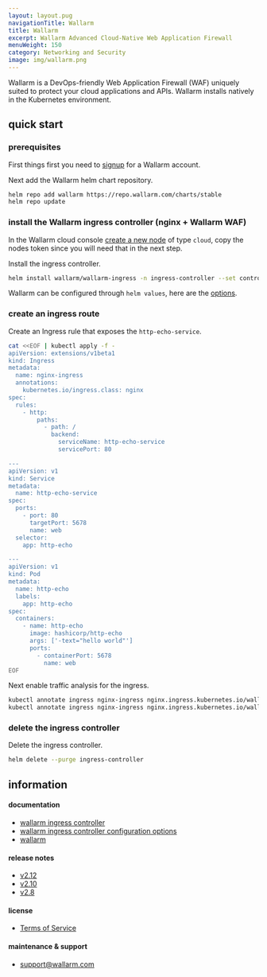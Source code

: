 ```yaml
---
layout: layout.pug
navigationTitle: Wallarm
title: Wallarm
excerpt: Wallarm Advanced Cloud-Native Web Application Firewall
menuWeight: 150
category: Networking and Security
image: img/wallarm.png
---
```


Wallarm is a DevOps-friendly Web Application Firewall (WAF) uniquely suited to protect your cloud applications and APIs. Wallarm installs natively in the Kubernetes environment.

## quick start

### prerequisites

First things first you need to [signup](https://my.wallarm.com/signup) for a Wallarm account.

Next add the Wallarm helm chart repository.

```sh
helm repo add wallarm https://repo.wallarm.com/charts/stable
helm repo update
```

### install the Wallarm ingress controller (nginx + Wallarm WAF)

In the Wallarm cloud console [create a new node](https://my.wallarm.com/nodes) of type `cloud`, copy the nodes token since you will need that in the next step.

Install the ingress controller.

```sh
helm install wallarm/wallarm-ingress -n ingress-controller --set controller.wallarm.token=<CLOUD NODE TOKEN> --set controller.wallarm.enabled=true
```

Wallarm can be configured through `helm values`, here are the [options](https://github.com/wallarm/ingress-chart/tree/master/wallarm-ingress#configuration).

### create an ingress route

Create an Ingress rule that exposes the `http-echo-service`.

```sh
cat <<EOF | kubectl apply -f -
apiVersion: extensions/v1beta1
kind: Ingress
metadata:
  name: nginx-ingress
  annotations:
    kubernetes.io/ingress.class: nginx  
spec:
  rules:
    - http:
        paths:
          - path: /
            backend:
              serviceName: http-echo-service
              servicePort: 80

---
apiVersion: v1
kind: Service
metadata:
  name: http-echo-service
spec:
  ports:
    - port: 80
      targetPort: 5678
      name: web
  selector:
    app: http-echo

---
apiVersion: v1
kind: Pod
metadata:
  name: http-echo
  labels:
    app: http-echo
spec:
  containers:
    - name: http-echo
      image: hashicorp/http-echo
      args: ['-text="hello world"']
      ports:
        - containerPort: 5678
          name: web
EOF
```

Next enable traffic analysis for the ingress.

```sh
kubectl annotate ingress nginx-ingress nginx.ingress.kubernetes.io/wallarm-mode=monitoring
kubectl annotate ingress nginx-ingress nginx.ingress.kubernetes.io/wallarm-instance=1
```

### delete the ingress controller

Delete the ingress controller.

```sh
helm delete --purge ingress-controller
```


## information

#### documentation

* [wallarm ingress controller](https://docs.wallarm.com/en/admin-en/installation-kubernetes-en.html)
* [wallarm ingress controller configuration options](https://github.com/wallarm/ingress-chart/tree/master/wallarm-ingress#configuration)
* [wallarm](https://docs.wallarm.com/en/)

#### release notes

* [v2.12](https://docs.wallarm.com/en/release-notes-en/relnotes-en_v2.12.html)
* [v2.10](https://docs.wallarm.com/en/release-notes-en/relnotes-en_v2.10.html)
* [v2.8](https://docs.wallarm.com/en/release-notes-en/relnotes-en_v2.8.html)

#### license

* [Terms of Service](https://wallarm.com/terms-of-services)

#### maintenance & support

* <support@wallarm.com>
